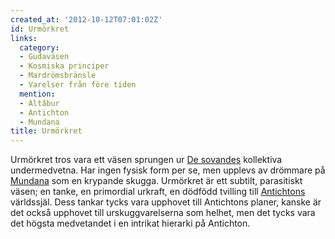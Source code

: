 ```yaml
---
created_at: '2012-10-12T07:01:02Z'
id: Urmörkret
links:
  category:
  - Gudaväsen
  - Kosmiska principer
  - Mardrömsbränsle
  - Varelser från före tiden
  mention:
  - Altâbur
  - Antichton
  - Mundana
title: Urmörkret
---
```


Urmörkret tros vara ett väsen sprungen ur [De sovandes] kollektiva undermedvetna. Har ingen fysisk
form per se, men upplevs av drömmare på [Mundana] som en krypande skugga. Urmörkret är ett subtilt,
parasitiskt väsen; en tanke, en primordial urkraft, en dödfödd tvilling till [Antichtons]
världssjäl. Dess tankar tycks vara upphovet till Antichtons planer, kanske är det också upphovet
till urskuggvarelserna som helhet, men det tycks vara det högsta medvetandet i en intrikat hierarki
på Antichton.

  [De sovandes]: Altâbur
  [Mundana]: Mundana
  [Antichtons]: Antichton
